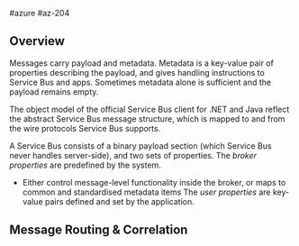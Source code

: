 #azure #az-204 

## Overview
Messages carry payload and metadata.
Metadata is a key-value pair of properties describing the payload, and gives handling instructions to Service Bus and apps.
Sometimes metadata alone is sufficient and the payload remains empty.

The object model of the official Service Bus client for .NET and Java reflect the abstract Service Bus message structure, which is mapped to and from the wire protocols Service Bus supports.

A Service Bus consists of a binary payload section (which Service Bus never handles server-side), and two sets of properties.
The *broker properties* are predefined by the system.
- Either control message-level functionality inside the broker, or maps to common and standardised metadata items
The *user properties* are key-value pairs defined and set by the application.

## Message Routing & Correlation
